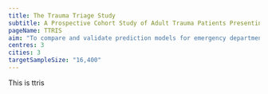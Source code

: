 ```yaml
---
title: The Trauma Triage Study
subtitle: A Prospective Cohort Study of Adult Trauma Patients Presenting to Emergency Departments in Urban India
pageName: TTRIS
aim: "To compare and validate prediction models for emergency department trauma triage"
centres: 3
cities: 3
targetSampleSize: "16,400"
---
```


This is ttris
